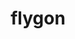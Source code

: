 ---
id: 330
title: flygon
types: [ground,dragon]
image: https://raw.githubusercontent.com/PokeAPI/sprites/master/sprites/pokemon/330.png
---